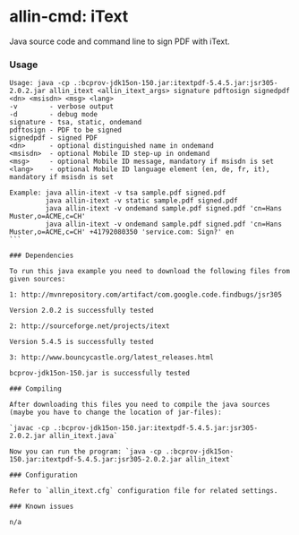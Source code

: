allin-cmd: iText
============

Java source code and command line to sign PDF with iText.

### Usage

````
Usage: java -cp .:bcprov-jdk15on-150.jar:itextpdf-5.4.5.jar:jsr305-2.0.2.jar allin_itext <allin_itext_args> signature pdftosign signedpdf <dn> <msisdn> <msg> <lang>
-v        - verbose output
-d        - debug mode
signature - tsa, static, ondemand
pdftosign - PDF to be signed
signedpdf - signed PDF
<dn>      - optional distinguished name in ondemand
<msisdn>  - optional Mobile ID step-up in ondemand
<msg>     - optional Mobile ID message, mandatory if msisdn is set
<lang>    - optional Mobile ID language element (en, de, fr, it), mandatory if msisdn is set

Example: java allin-itext -v tsa sample.pdf signed.pdf
         java allin-itext -v static sample.pdf signed.pdf
         java allin-itext -v ondemand sample.pdf signed.pdf 'cn=Hans Muster,o=ACME,c=CH'
         java allin-itext -v ondemand sample.pdf signed.pdf 'cn=Hans Muster,o=ACME,c=CH' +41792080350 'service.com: Sign?' en
```

### Dependencies

To run this java example you need to download the following files from given sources:

1: http://mvnrepository.com/artifact/com.google.code.findbugs/jsr305

Version 2.0.2 is successfully tested

2: http://sourceforge.net/projects/itext

Version 5.4.5 is successfully tested

3: http://www.bouncycastle.org/latest_releases.html

bcprov-jdk15on-150.jar is successfully tested

### Compiling

After downloading this files you need to compile the java sources (maybe you have to change the location of jar-files):

`javac -cp .:bcprov-jdk15on-150.jar:itextpdf-5.4.5.jar:jsr305-2.0.2.jar allin_itext.java`

Now you can run the program: `java -cp .:bcprov-jdk15on-150.jar:itextpdf-5.4.5.jar:jsr305-2.0.2.jar allin_itext`

### Configuration

Refer to `allin_itext.cfg` configuration file for related settings.

### Known issues

n/a